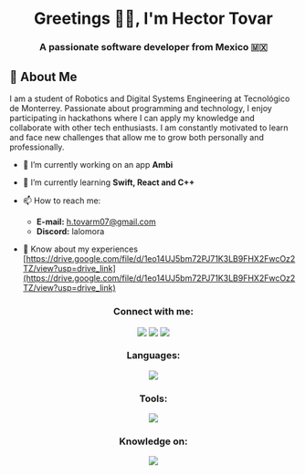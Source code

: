 <h1 align="center">Greetings ✌🏼, I'm Hector Tovar</h1>
<h3 align="center">A passionate software developer from Mexico 🇲🇽</h3>

<h2 align="left">👤 About Me </h2>
<p align="left">
I am a student of Robotics and Digital Systems Engineering at Tecnológico de Monterrey. Passionate about programming and technology, I enjoy participating in hackathons where I can apply my knowledge and collaborate with other tech enthusiasts. I am constantly motivated to learn and face new challenges that allow me to grow both personally and professionally.
</p>

- 🔭 I’m currently working on an app **Ambi**

- 🌱 I’m currently learning **Swift, React and C++**

- 📫 How to reach me:
  - **E-mail:** h.tovarm07@gmail.com
  - **Discord:** lalomora

- 📄 Know about my experiences [https://drive.google.com/file/d/1eo14UJ5bm72PJ71K3LB9FHX2FwcOz2TZ/view?usp=drive_link](https://drive.google.com/file/d/1eo14UJ5bm72PJ71K3LB9FHX2FwcOz2TZ/view?usp=drive_link)

<h3 align="center">Connect with me:</h3>
<p align="center">
<a href="mailto:h.tovarm07@gmail.comm?Subject=Hello%20"><img align="center" src="https://skillicons.dev/icons?i=gmail"></a>
<a href="https://linkedin.com/in/hectortovarm"><img align="center" src="https://skillicons.dev/icons?i=linkedin"/></a>
<a href="https://instagram.com/htovar7"><img align="center" src="https://skillicons.dev/icons?i=instagram"/></a>

</p>

<h3 align="center">Languages:</h3>
<p align="center">
  <a href="https://skillicons.dev">
    <img src="https://skillicons.dev/icons?i=py,cpp,swift,react,matlab,arduino" />
  </a>
</p>

<h3 align="center">Tools:</h3>
<p align="center">
  <a href="https://skillicons.dev">
    <img src="https://skillicons.dev/icons?i=vscode" />
  </a>
</p>

<h3 align="center">Knowledge on:</h3>
<p align="center">
  <a href="https://skillicons.dev">
    <img src="https://skillicons.dev/icons?i=ae,ps"/>
  </a>
</p>
